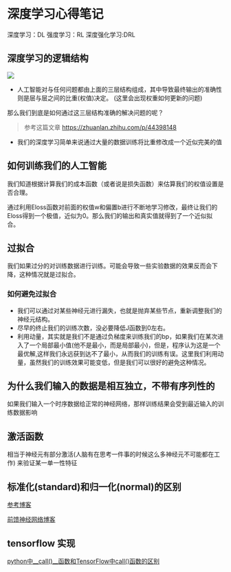 # 深度学习心得笔记

深度学习：DL
强度学习：RL
深度强化学习:DRL

## 深度学习的逻辑结构

![](https://ai-studio-static-online.cdn.bcebos.com/24ba46820718419da5b164c55410fa871bc1dc870377440894dae3a77b85957d)

* 人工智能对与任何问题都由上面的三层结构组成，其中导致最终输出的准确性则是层与层之间的比重(权值)决定。
(这里会出现权重如何更新的问题)

那么我们到底是如何通过这三层结构准确的解决问题的呢？

> 参考这篇文章 https://zhuanlan.zhihu.com/p/44398148

* 我们的深度学习简单来说通过大量的数据训练将比重修改成一个近似完美的值

## 如何训练我们的人工智能

我们知道根据计算我们的成本函数（或者说是损失函数）来估算我们的权值设置是否合理。

通过利用Eloss函数对前面的权值w和偏置b进行不断地学习修改，最终让我们的Eloss得到一个极值，近似为0。那么我们的输出和真实值就得到了一个近似拟合。

## 过拟合

我们如果过分的对训练数据进行训练。可能会导致一些实验数据的效果反而会下降，这种情况就是过拟合。

### 如何避免过拟合
* 我们可以通过对某些神经元进行漏失，也就是抛弃某些节点，重新调整我们的神经元结构。
* 尽早的终止我们的训练次数，没必要降低J函数到0左右。
* 利用动量，其实就是我们不是通过负梯度来训练我们的bp，如果我们在某次进入了一个局部最小值(他不是最小，而是局部最小)，但是，程序认为这是一个最优解,这样我们永远获到达不了最小，从而我们的训练有误。这里我们利用动量，虽然我们的训练效果可能变低，但是我们可以很好的避免这种情况。


## 为什么我们输入的数据是相互独立，不带有序列性的

如果我们输入一个时序数据给正常的神经网络，那样训练结果会受到最近输入的训练数据影响


## 激活函数
 相当于神经元有部分激活(人脑有在思考一件事的时候这么多神经元不可能都在工作) 来验证某一单一性特征


## 标准化(standard)和归一化(normal)的区别
[参考博客](https://blog.csdn.net/weixin_36604953/article/details/102652160)

[前馈神经网络博客](https://www.cnblogs.com/lugendary/p/16088570.html#%E5%89%8D%E9%A6%88%E7%BD%91%E7%BB%9C)


## tensorflow 实现

[python中__call()__函数和TensorFlow中call()函数的区别](https://blog.csdn.net/dream_to_dream/article/details/115295662)